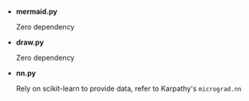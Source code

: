 - **mermaid.py**  

  Zero dependency

- **draw.py** 

  Zero dependency

- **nn.py** 

  Rely on scikit-learn to provide data‌, refer to Karpathy's `micrograd.nn`